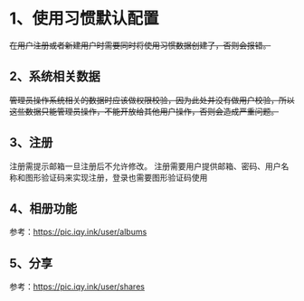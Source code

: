 # 1、使用习惯默认配置
~~在用户注册或者新建用户时需要同时将使用习惯数据创建了，否则会报错。~~

## 2、系统相关数据
~~管理员操作系统相关的数据时应该做权限校验，因为此处并没有做用户校验，所以这些数据只能管理员操作，不能开放给其他用户操作，否则会造成严重问题。~~

## 3、注册
注册需提示邮箱一旦注册后不允许修改。
注册需要用户提供邮箱、密码、用户名称和图形验证码来实现注册，登录也需要图形验证码使用

## 4、相册功能
参考：https://pic.iqy.ink/user/albums

## 5、分享
参考：https://pic.iqy.ink/user/shares